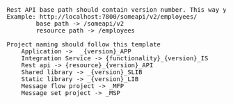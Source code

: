 
<pre>
Rest API base path should contain version number. This way you can deploy multiple versions of the api into same integration server without conflict. 
Example: http://localhost:7800/someapi/v2/employees/
		base path -> /someapi/v2
		resource path -> /employees

Project naming should follow this template  
	Application ->  _{version}_APP
	Integration Service -> {functionality}_{version}_IS
	Rest api -> {resource}_{version}_API
	Shared library -> _{version}_SLIB
	Static library -> _{version}_LIB
	Message flow project -> _MFP
	Message set project -> _MSP
	
</pre>